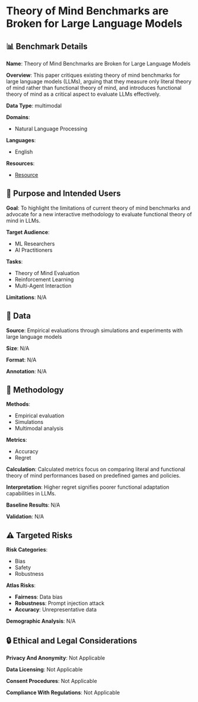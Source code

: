 # Theory of Mind Benchmarks are Broken for Large Language Models

## 📊 Benchmark Details

**Name**: Theory of Mind Benchmarks are Broken for Large Language Models

**Overview**: This paper critiques existing theory of mind benchmarks for large language models (LLMs), arguing that they measure only literal theory of mind rather than functional theory of mind, and introduces functional theory of mind as a critical aspect to evaluate LLMs effectively.

**Data Type**: multimodal

**Domains**:
- Natural Language Processing

**Languages**:
- English

**Resources**:
- [Resource](https://arxiv.org/abs/2412.19726)

## 🎯 Purpose and Intended Users

**Goal**: To highlight the limitations of current theory of mind benchmarks and advocate for a new interactive methodology to evaluate functional theory of mind in LLMs.

**Target Audience**:
- ML Researchers
- AI Practitioners

**Tasks**:
- Theory of Mind Evaluation
- Reinforcement Learning
- Multi-Agent Interaction

**Limitations**: N/A

## 💾 Data

**Source**: Empirical evaluations through simulations and experiments with large language models

**Size**: N/A

**Format**: N/A

**Annotation**: N/A

## 🔬 Methodology

**Methods**:
- Empirical evaluation
- Simulations
- Multimodal analysis

**Metrics**:
- Accuracy
- Regret

**Calculation**: Calculated metrics focus on comparing literal and functional theory of mind performances based on predefined games and policies.

**Interpretation**: Higher regret signifies poorer functional adaptation capabilities in LLMs.

**Baseline Results**: N/A

**Validation**: N/A

## ⚠️ Targeted Risks

**Risk Categories**:
- Bias
- Safety
- Robustness

**Atlas Risks**:
- **Fairness**: Data bias
- **Robustness**: Prompt injection attack
- **Accuracy**: Unrepresentative data

**Demographic Analysis**: N/A

## 🔒 Ethical and Legal Considerations

**Privacy And Anonymity**: Not Applicable

**Data Licensing**: Not Applicable

**Consent Procedures**: Not Applicable

**Compliance With Regulations**: Not Applicable
